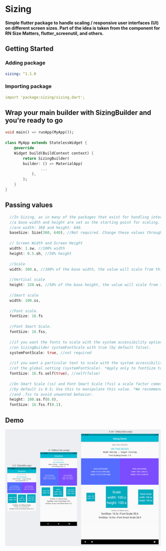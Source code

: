 # Sizing

**Simple flutter package to handle scaling / responsive user interfaces (UI) on different screen
sizes. Part of the idea is taken from the component for RN Size Matters, flutter_screenutil,
and others.**

## Getting Started

### Adding package

```yaml
sizing: ^1.1.0
```

### Importing package

```yaml
import 'package:sizing/sizing.dart';
```

## Wrap your main builder with SizingBuilder and you're ready to go

```dart
void main() => runApp(MyApp());

class MyApp extends StatelessWidget {
    @override
    Widget build(BuildContext context) {
        return SizingBuilder(
        builder: () => MaterialApp(
                ...
            ),
        );
    }
}
```

## Passing values

```dart
  //In Sizing, as in many of the packages that exist for handling interface scaling (responsive),
  //a base width and height are set as the starting point for scaling. In Sizing these base values
  //are width: 360 and height: 640.
  baseSize: Size(360, 640), //Not required. Change these values through SizingBuilder

  // Screen Width and Screen Height
  width: 1.sw, //100% width
  height: 0.5.sh, //50% height

  //Scale
  width: 360.s, //100% of the base width, the value will scale from this point.

  //Vertical scale
  height: 320.vs, //50% of the base height, the value will scale from this point.

  //Smart scale
  width: 100.ss,

  //Font scale.
  fontSize: 16.fs

  //Font Smart Scale.
  fontSize: 16.fss,

  //if you want the fonts to scale with the system accessibility option (Android / IOs) define
  //on SizingBuilder systemFontScale with true (by default false).
  systemFontScale: true, //not required

  //if you want a particular text to scale with the system accessibility option regardless
  //of the global setting (systemFontScale). *Apply only to fontSize to avoid unwanted behaviors.
  fontSize: 16.fs.self(true), //self(false)

  //On Smart Scale (ss) and Font Smart Scale (fss) a scale factor comes into play, this factor
  //by default is 0.5; Use this to manipulate this value. *We recommend only applying to .ss
  //and .fss to avoid unwanted behavior.
  height: 100.ss.f(0.8),
  fontSize: 16.fss.f(0.1),
```

## Demo

![example](demo.jpg)
